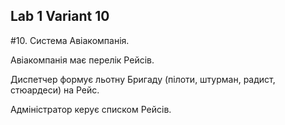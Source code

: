 ## Lab 1 Variant 10

#10. Система Авіакомпанія. 


Авіакомпанія має перелік Рейсів. 

Диспетчер формує льотну Бригаду (пілоти, штурман, радист, стюардеси) на Рейс. 

Адміністратор керує списком Рейсів. 
